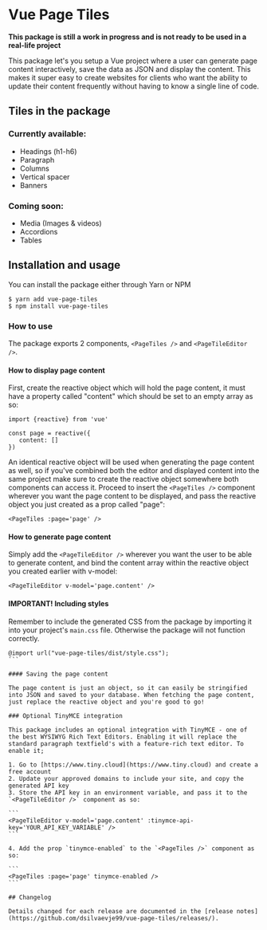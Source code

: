 # Vue Page Tiles

**This package is still a work in progress and is not ready to be used in a real-life project**

This package let's you setup a Vue project where a user can generate page content interactively, save the data as JSON and display the content. This makes it super easy to create websites for clients who want the ability to update their content frequently without having to know a single line of code.

## Tiles in the package

### Currently available:

- Headings (h1-h6)
- Paragraph
- Columns
- Vertical spacer
- Banners

### Coming soon:

- Media (Images & videos)
- Accordions
- Tables

## Installation and usage

You can install the package either through Yarn or NPM

```
$ yarn add vue-page-tiles
$ npm install vue-page-tiles
```

### How to use

The package exports 2 components, `<PageTiles />` and `<PageTileEditor />`.

#### How to display page content

First, create the reactive object which will hold the page content, it must have a property called "content" which should be set to an empty array as so:

```
import {reactive} from 'vue'

const page = reactive({
   content: []
})
```

An identical reactive object will be used when generating the page content as well, so if you've combined both the editor and displayed content into the same project make sure to create the reactive object somewhere both components can access it.
Proceed to insert the `<PageTiles />` component wherever you want the page content to be displayed, and pass the reactive object you just created as a prop called "page":

```
<PageTiles :page='page' />
```

#### How to generate page content

Simply add the `<PageTileEditor />` wherever you want the user to be able to generate content, and bind the content array within the reactive object you created earlier with v-model:

```
<PageTileEditor v-model='page.content' />
```

#### IMPORTANT! Including styles

Remember to include the generated CSS from the package by importing it into your project's `main.css` file. Otherwise the package will not function correctly.

````
@import url("vue-page-tiles/dist/style.css");
```

#### Saving the page content

The page content is just an object, so it can easily be stringified into JSON and saved to your database. When fetching the page content, just replace the reactive object and you're good to go!

### Optional TinyMCE integration

This package includes an optional integration with TinyMCE - one of the best WYSIWYG Rich Text Editors. Enabling it will replace the standard paragraph textfield's with a feature-rich text editor. To enable it;

1. Go to [https://www.tiny.cloud](https://www.tiny.cloud) and create a free account
2. Update your approved domains to include your site, and copy the generated API key
3. Store the API key in an environment variable, and pass it to the `<PageTileEditor />` component as so:

```
<PageTileEditor v-model='page.content' :tinymce-api-key='YOUR_API_KEY_VARIABLE' />
```

4. Add the prop `tinymce-enabled` to the `<PageTiles />` component as so:

```
<PageTiles :page='page' tinymce-enabled />
```

## Changelog

Details changed for each release are documented in the [release notes](https://github.com/dsilvaevje99/vue-page-tiles/releases/).
````
